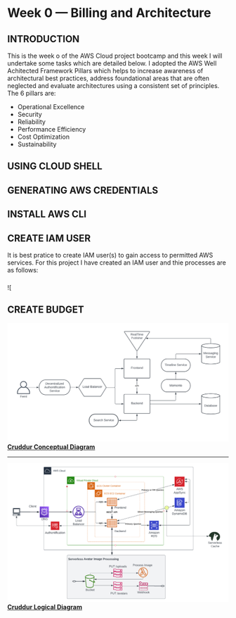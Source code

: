 # Week 0 — Billing and Architecture
## INTRODUCTION
This is the week o of the AWS Cloud project bootcamp and this week I will undertake some tasks which are detailed below. I adopted the AWS Well Achitected Framework Pillars which helps to increase awareness of architectural best practices, address foundational areas that are often neglected and evaluate architectures using a consistent set of principles. The 6 pillars are:
* Operational Excellence
* Security
* Reliability
* Performance Efficiency
* Cost Optimization
* Sustainability


## USING CLOUD SHELL
## GENERATING AWS CREDENTIALS
## INSTALL AWS CLI
## CREATE IAM USER
It is best pratice to create IAM user(s) to gain access to permitted AWS services. For this project I have created an IAM user and thie processes are as follows:
### 
![
## CREATE BUDGET



![Cruddur Conceptual Diagram](https://github.com/femifoly/aws-bootcamp-cruddur-2023/blob/main/HomeWork%20Files/Screenshot%20from%202023-02-14%2000-46-31.png)
**[Cruddur Conceptual Diagram](https://lucid.app/lucidchart/a82b5334-0949-4071-addf-800a00476dd5/edit?viewport_loc=-64%2C148%2C2125%2C1123%2C0_0&invitationId=inv_dc1c60e9-8dc0-4fa8-b85b-58ec142a21f7)**

---

![Cruddur Logical Diagram](https://github.com/femifoly/aws-bootcamp-cruddur-2023/blob/main/HomeWork%20Files/Screenshot%20from%202023-02-16%2009-44-42.png)
**[Cruddur Logical Diagram](https://lucid.app/lucidchart/a82b5334-0949-4071-addf-800a00476dd5/edit?viewport_loc=-64%2C148%2C2125%2C1123%2C0_0&invitationId=inv_dc1c60e9-8dc0-4fa8-b85b-58ec142a21f7)**
